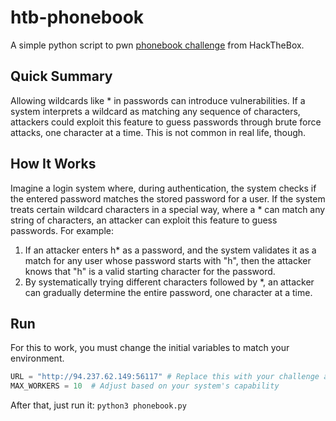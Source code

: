 # htb-phonebook
A simple python script to pwn [phonebook challenge](https://app.hackthebox.com/challenges/Phonebook) from HackTheBox.

## Quick Summary
Allowing wildcards like * in passwords can introduce vulnerabilities. If a system interprets a wildcard as matching any sequence of characters, attackers could exploit this feature to guess passwords through brute force attacks, one character at a time. This is not common in real life, though.

## How It Works
Imagine a login system where, during authentication, the system checks if the entered password matches the stored password for a user. If the system treats certain wildcard characters in a special way, where a * can match any string of characters, an attacker can exploit this feature to guess passwords. For example:

1. If an attacker enters h* as a password, and the system validates it as a match for any user whose password starts with "h", then the attacker knows that "h" is a valid starting character for the password.
2. By systematically trying different characters followed by *, an attacker can gradually determine the entire password, one character at a time.

## Run
For this to work, you must change the initial variables to match your environment.

```python
URL = "http://94.237.62.149:56117" # Replace this with your challenge address
MAX_WORKERS = 10  # Adjust based on your system's capability
```

After that, just run it: `python3 phonebook.py`
